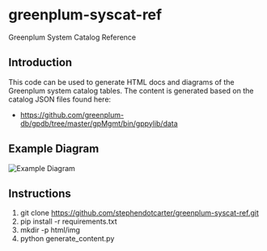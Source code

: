 # greenplum-syscat-ref
Greenplum System Catalog Reference

## Introduction
This code can be used to generate HTML docs and diagrams of the Greenplum system catalog tables.
The content is generated based on the catalog JSON files found here:
- https://github.com/greenplum-db/gpdb/tree/master/gpMgmt/bin/gppylib/data

## Example Diagram
![Example Diagram](https://github.com/stephendotcarter/greenplum-syscat-ref/blob/master/example.png "Example Diagram")

## Instructions
1. git clone https://github.com/stephendotcarter/greenplum-syscat-ref.git
2. pip install -r requirements.txt
3. mkdir -p html/img
4. python generate_content.py
